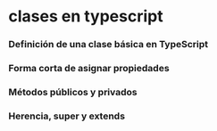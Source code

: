 # clases en typescript

### Definición de una clase básica en TypeScript

### Forma corta de asignar propiedades

### Métodos públicos y privados

### Herencia, super y extends
